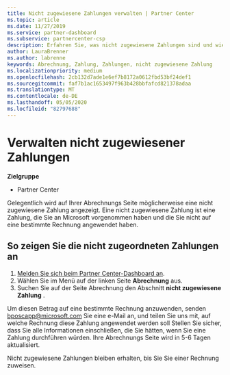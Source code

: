 ```yaml
---
title: Nicht zugewiesene Zahlungen verwalten | Partner Center
ms.topic: article
ms.date: 11/27/2019
ms.service: partner-dashboard
ms.subservice: partnercenter-csp
description: Erfahren Sie, was nicht zugewiesene Zahlungen sind und wie Sie Sie auf Ihre Rechnungen anwenden können.
author: LauraBrenner
ms.author: labrenne
keywords: Abrechnung, Zahlung, Zahlungen, nicht zugewiesene Zahlung
ms.localizationpriority: medium
ms.openlocfilehash: 2cb132d7ade1e6ef7b8172a0612fbd53bf24def1
ms.sourcegitcommit: faf7b1ac1653497f963b428bbfafcd821378adaa
ms.translationtype: MT
ms.contentlocale: de-DE
ms.lasthandoff: 05/05/2020
ms.locfileid: "82797688"
---
```

# <a name="manage-unallocated-payments"></a>Verwalten nicht zugewiesener Zahlungen

**Zielgruppe**

- Partner Center

Gelegentlich wird auf Ihrer Abrechnungs Seite möglicherweise eine nicht zugewiesene Zahlung angezeigt. Eine nicht zugewiesene Zahlung ist eine Zahlung, die Sie an Microsoft vorgenommen haben und die Sie nicht auf eine bestimmte Rechnung angewendet haben.

## <a name="to-view-your-unallocated-payments"></a>So zeigen Sie die nicht zugeordneten Zahlungen an

1.  [Melden Sie sich beim Partner Center-Dashboard an](https://partner.microsoft.com/en-us/dashboard/home).
2.  Wählen Sie im Menü auf der linken Seite **Abrechnung** aus.
3.  Suchen Sie auf der Seite Abrechnung den Abschnitt **nicht zugewiesene Zahlung** . 

Um diesen Betrag auf eine bestimmte Rechnung anzuwenden, senden bposcapp@microsoft.com Sie eine e-Mail an, und teilen Sie uns mit, auf welche Rechnung diese Zahlung angewendet werden soll Stellen Sie sicher, dass Sie alle Informationen einschließen, die Sie hätten, wenn Sie eine Zahlung durchführen würden. Ihre Abrechnungs Seite wird in 5-6 Tagen aktualisiert. 

Nicht zugewiesene Zahlungen bleiben erhalten, bis Sie Sie einer Rechnung zuweisen. 
